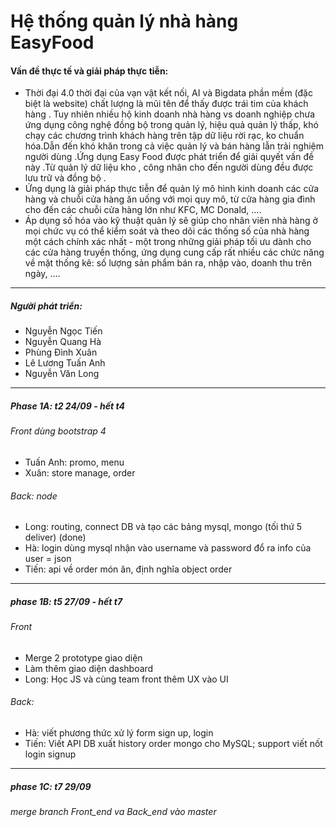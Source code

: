 # Hệ thống quản lý nhà hàng EasyFood
#### Vấn đề thực tế và giải pháp thực tiễn:
 - Thời đại 4.0 thời đại của vạn vật kết nối, AI và Bigdata phần mềm (đặc biệt là website) chất lượng là mũi tên để thấy được trái tim của khách hàng . Tuy nhiên nhiều hộ kinh doanh nhà hàng vs doanh nghiệp chưa ứng dụng công nghệ đồng bộ trong quản lý, hiệu quả quản lý thấp, khó chạy các chương trình khách hàng trên tập dữ liệu rời rạc, ko chuẩn hóa.Dẫn đến khó khăn trong cả việc quản lý và bán hàng lẫn trải nghiệm người dùng .Ứng dụng Easy Food được phát triển để giải quyết vấn đề này .Từ quản lý dữ liệu kho , công nhân cho đến người dùng đều được lưu trữ và đồng bộ .
 - Ứng dụng là giải pháp thực tiễn để quản lý mô hình kinh doanh các cửa hàng và chuỗi cửa hàng ăn uống với mọi quy mô, từ cửa hàng gia đình cho đến các chuỗi cửa hàng lớn như KFC, MC Donald, …. 
 - Áp dụng số hóa vào kỹ thuật quản lý sẽ giúp cho nhân viên nhà hàng ở mọi chức vụ có thể kiểm soát và theo dõi các thống số của nhà hàng một cách chính xác nhất - một trong những giải pháp tối ưu dành cho các cửa hàng truyền thống, ứng dụng cung cấp rất nhiều các chức năng về mặt thống kê: số lượng sản phẩm bán ra, nhập vào, doanh thu trên ngày, ….
--------------------------------
##### Người phát triển:
 - Nguyễn Ngọc Tiến
 - Nguyễn Quang Hà
 - Phùng Đình Xuân
 - Lê Lương Tuấn Anh
 - Nguyễn Văn Long
 --------------------------------
##### Phase 1A: t2 24/09 - hết t4
###### Front dùng bootstrap 4
 - Tuấn Anh: promo, menu 
 - Xuân: store manage, order
###### Back: node
 - Long: routing, connect DB và tạo các bảng mysql, mongo  (tối thứ 5 deliver) (done)
 - Hà: login dùng mysql nhận vào username và password đổ ra info của user = json
 - Tiến: api về order món ăn, định nghĩa object order

-------------------------------
##### phase 1B: t5 27/09 - hết t7
###### Front
 - Merge 2 prototype giao diện
 - Làm thêm giao diện dashboard
 - Long: Học JS và cùng team front thêm UX vào UI
###### Back:
 - Hà: viết phương thức xử lý form sign up, login
 - Tiến: Viết API DB xuất history order mongo cho MySQL; support viết nốt login signup

-------------------------------
##### phase 1C: t7 29/09
###### merge branch Front_end va Back_end vào master